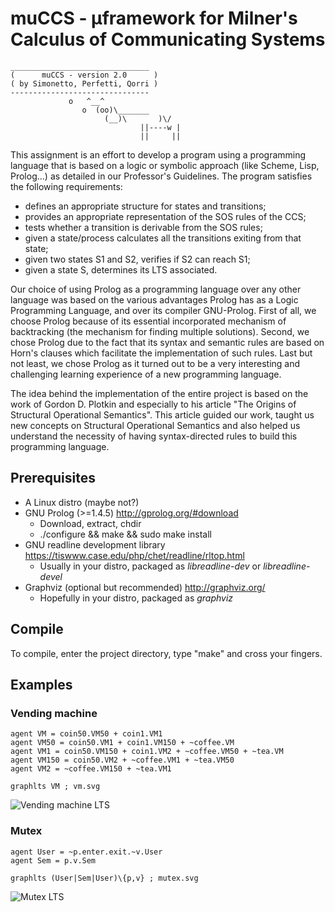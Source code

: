 **muCCS** - &mu;framework for Milner's Calculus of Communicating Systems
=====================================================================

```
_______________________________
(      muCCS - version 2.0      )
( by Simonetto, Perfetti, Qorri )
-------------------------------
			 o   ^__^
				o  (oo)\_______
					 (__)\       )\/
							 ||----w |
							 ||     ||
```

This assignment is an effort to develop a program using a programming language
that is based on a logic or symbolic approach (like Scheme, Lisp, Prolog...)
as detailed in our Professor's Guidelines.
The program satisfies the following requirements:

- defines an appropriate structure for states and transitions;
- provides an appropriate representation of the SOS rules of the CCS;
- tests whether a transition is derivable from the SOS rules;
- given a state/process calculates all the transitions exiting from that state;
- given two states S1 and S2, verifies if S2 can reach S1;
- given a state S, determines its LTS associated.

Our choice of using Prolog as a programming language over any other language
was based on the various advantages Prolog has as a Logic Programming Language,
and over its compiler GNU-Prolog. First of all, we choose Prolog because of
its essential incorporated mechanism of backtracking (the mechanism for finding
multiple solutions). Second, we chose Prolog due to the fact that its syntax
and semantic rules are based on Horn's clauses which facilitate the
implementation of such rules.
Last but not least, we chose Prolog as it turned out to be a very interesting
and challenging learning experience of a new programming language.

The idea behind the implementation of the entire project is based on the work
of Gordon D. Plotkin and especially to his article "The Origins of Structural
Operational Semantics". This article guided our work, taught us new concepts
on Structural Operational Semantics and also helped us understand the necessity
of having syntax-directed rules to build this programming language.

Prerequisites
-------------
- A Linux distro (maybe not?)
- GNU Prolog (>=1.4.5) http://gprolog.org/#download
  - Download, extract, chdir
  - ./configure && make && sudo make install
- GNU readline development library https://tiswww.case.edu/php/chet/readline/rltop.html
  - Usually in your distro, packaged as *libreadline-dev* or *libreadline-devel*
- Graphviz (optional but recommended) http://graphviz.org/
  - Hopefully in your distro, packaged as *graphviz*

Compile
-------
To compile, enter the project directory, type "make" and cross your fingers.

Examples
--------

### Vending machine

```
agent VM = coin50.VM50 + coin1.VM1
agent VM50 = coin50.VM1 + coin1.VM150 + ~coffee.VM
agent VM1 = coin50.VM150 + coin1.VM2 + ~coffee.VM50 + ~tea.VM
agent VM150 = coin50.VM2 + ~coffee.VM1 + ~tea.VM50
agent VM2 = ~coffee.VM150 + ~tea.VM1

graphlts VM ; vm.svg
```
![Vending machine LTS](https://raw.github.com/andreasimonetto/muccs/master/tests/vm.png)

### Mutex

```
agent User = ~p.enter.exit.~v.User
agent Sem = p.v.Sem

graphlts (User|Sem|User)\{p,v} ; mutex.svg
```

![Mutex LTS](https://raw.github.com/andreasimonetto/muccs/master/tests/mutex.png)
